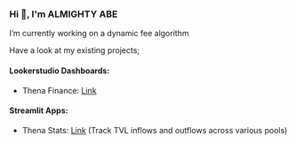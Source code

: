 ### Hi 👋, I'm ALMIGHTY ABE

I’m currently working on a dynamic fee algorithm

Have a look at my existing projects;

#### Lookerstudio Dashboards:
- Thena Finance: [Link](https://lookerstudio.google.com/reporting/6764c464-67fe-4d5c-b9dc-fb44df136f9b)

#### Streamlit Apps:
- Thena Stats: [Link](https://thena-stats.streamlit.app/)
  (Track TVL inflows and outflows across various pools)
